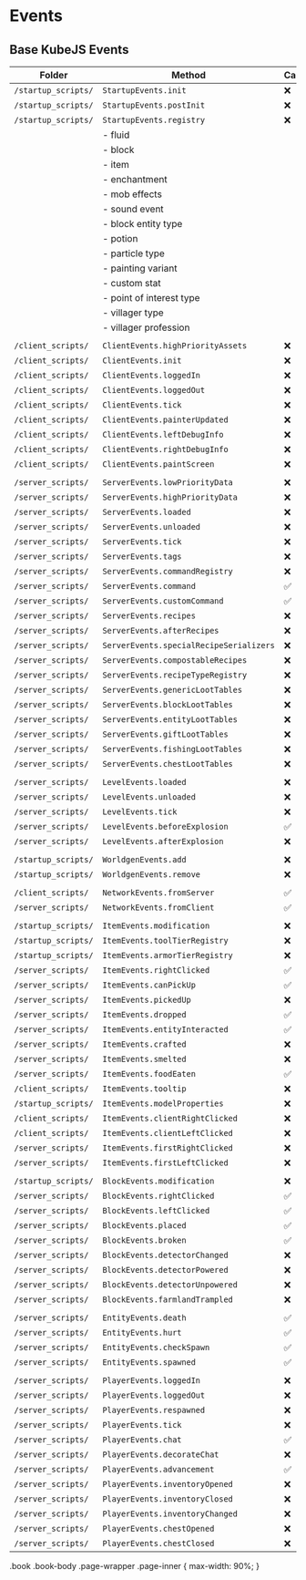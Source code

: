 # Events

## Base KubeJS Events

| **Folder**          | **Method**                              | **Cancellable** |
| ------------------- | --------------------------------------- | --------------- |
| `/startup_scripts/` | `StartupEvents.init`                    | ❌               |
| `/startup_scripts/` | `StartupEvents.postInit`                | ❌               |
| `/startup_scripts/` | `StartupEvents.registry`                | ❌               |
|                     | - fluid                                 |                 |
|                     | - block                                 |                 |
|                     | - item                                  |                 |
|                     | - enchantment                           |                 |
|                     | - mob effects                           |                 |
|                     | - sound event                           |                 |
|                     | - block entity type                     |                 |
|                     | - potion                                |                 |
|                     | - particle type                         |                 |
|                     | - painting variant                      |                 |
|                     | - custom stat                           |                 |
|                     | - point of interest type                |                 |
|                     | - villager type                         |                 |
|                     | - villager profession                   |                 |
|                     |                                         |                 |
| `/client_scripts/`  | `ClientEvents.highPriorityAssets`       | ❌               |
| `/client_scripts/`  | `ClientEvents.init`                     | ❌               |
| `/client_scripts/`  | `ClientEvents.loggedIn`                 | ❌               |
| `/client_scripts/`  | `ClientEvents.loggedOut`                | ❌               |
| `/client_scripts/`  | `ClientEvents.tick`                     | ❌               |
| `/client_scripts/`  | `ClientEvents.painterUpdated`           | ❌               |
| `/client_scripts/`  | `ClientEvents.leftDebugInfo`            | ❌               |
| `/client_scripts/`  | `ClientEvents.rightDebugInfo`           | ❌               |
| `/client_scripts/`  | `ClientEvents.paintScreen`              | ❌               |
|                     |                                         |                 |
| `/server_scripts/`  | `ServerEvents.lowPriorityData`          | ❌               |
| `/server_scripts/`  | `ServerEvents.highPriorityData`         | ❌               |
| `/server_scripts/`  | `ServerEvents.loaded`                   | ❌               |
| `/server_scripts/`  | `ServerEvents.unloaded`                 | ❌               |
| `/server_scripts/`  | `ServerEvents.tick`                     | ❌               |
| `/server_scripts/`  | `ServerEvents.tags`                     | ❌               |
| `/server_scripts/`  | `ServerEvents.commandRegistry`          | ❌               |
| `/server_scripts/`  | `ServerEvents.command`                  | ✅               |
| `/server_scripts/`  | `ServerEvents.customCommand`            | ✅               |
| `/server_scripts/`  | `ServerEvents.recipes`                  | ❌               |
| `/server_scripts/`  | `ServerEvents.afterRecipes`             | ❌               |
| `/server_scripts/`  | `ServerEvents.specialRecipeSerializers` | ❌               |
| `/server_scripts/`  | `ServerEvents.compostableRecipes`       | ❌               |
| `/server_scripts/`  | `ServerEvents.recipeTypeRegistry`       | ❌               |
| `/server_scripts/`  | `ServerEvents.genericLootTables`        | ❌               |
| `/server_scripts/`  | `ServerEvents.blockLootTables`          | ❌               |
| `/server_scripts/`  | `ServerEvents.entityLootTables`         | ❌               |
| `/server_scripts/`  | `ServerEvents.giftLootTables`           | ❌               |
| `/server_scripts/`  | `ServerEvents.fishingLootTables`        | ❌               |
| `/server_scripts/`  | `ServerEvents.chestLootTables`          | ❌               |
|                     |                                         |                 |
| `/server_scripts/`  | `LevelEvents.loaded`                    | ❌               |
| `/server_scripts/`  | `LevelEvents.unloaded`                  | ❌               |
| `/server_scripts/`  | `LevelEvents.tick`                      | ❌               |
| `/server_scripts/`  | `LevelEvents.beforeExplosion`           | ✅               |
| `/server_scripts/`  | `LevelEvents.afterExplosion`            | ❌               |
|                     |                                         |                 |
| `/startup_scripts/` | `WorldgenEvents.add`                    | ❌               |
| `/startup_scripts/` | `WorldgenEvents.remove`                 | ❌               |
|                     |                                         |                 |
| `/client_scripts/`  | `NetworkEvents.fromServer`              | ✅               |
| `/server_scripts/`  | `NetworkEvents.fromClient`              | ✅               |
|                     |                                         |                 |
| `/startup_scripts/` | `ItemEvents.modification`               | ❌               |
| `/startup_scripts/` | `ItemEvents.toolTierRegistry`           | ❌               |
| `/startup_scripts/` | `ItemEvents.armorTierRegistry`          | ❌               |
| `/server_scripts/`  | `ItemEvents.rightClicked`               | ✅               |
| `/server_scripts/`  | `ItemEvents.canPickUp`                  | ✅               |
| `/server_scripts/`  | `ItemEvents.pickedUp`                   | ❌               |
| `/server_scripts/`  | `ItemEvents.dropped`                    | ✅               |
| `/server_scripts/`  | `ItemEvents.entityInteracted`           | ✅               |
| `/server_scripts/`  | `ItemEvents.crafted`                    | ❌               |
| `/server_scripts/`  | `ItemEvents.smelted`                    | ❌               |
| `/server_scripts/`  | `ItemEvents.foodEaten`                  | ✅               |
| `/client_scripts/`  | `ItemEvents.tooltip`                    | ❌               |
| `/startup_scripts/` | `ItemEvents.modelProperties`            | ❌               |
| `/client_scripts/`  | `ItemEvents.clientRightClicked`         | ❌               |
| `/client_scripts/`  | `ItemEvents.clientLeftClicked`          | ❌               |
| `/server_scripts/`  | `ItemEvents.firstRightClicked`          | ❌               |
| `/server_scripts/`  | `ItemEvents.firstLeftClicked`           | ❌               |
|                     |                                         |                 |
| `/startup_scripts/` | `BlockEvents.modification`              | ❌               |
| `/server_scripts/`  | `BlockEvents.rightClicked`              | ✅               |
| `/server_scripts/`  | `BlockEvents.leftClicked`               | ✅               |
| `/server_scripts/`  | `BlockEvents.placed`                    | ✅               |
| `/server_scripts/`  | `BlockEvents.broken`                    | ✅               |
| `/server_scripts/`  | `BlockEvents.detectorChanged`           | ❌               |
| `/server_scripts/`  | `BlockEvents.detectorPowered`           | ❌               |
| `/server_scripts/`  | `BlockEvents.detectorUnpowered`         | ❌               |
| `/server_scripts/`  | `BlockEvents.farmlandTrampled`          | ❌               |
|                     |                                         |                 |
| `/server_scripts/`  | `EntityEvents.death`                    | ✅               |
| `/server_scripts/`  | `EntityEvents.hurt`                     | ✅               |
| `/server_scripts/`  | `EntityEvents.checkSpawn`               | ✅               |
| `/server_scripts/`  | `EntityEvents.spawned`                  | ✅               |
|                     |                                         |                 |
| `/server_scripts/`  | `PlayerEvents.loggedIn`                 | ❌               |
| `/server_scripts/`  | `PlayerEvents.loggedOut`                | ❌               |
| `/server_scripts/`  | `PlayerEvents.respawned`                | ❌               |
| `/server_scripts/`  | `PlayerEvents.tick`                     | ❌               |
| `/server_scripts/`  | `PlayerEvents.chat`                     | ✅               |
| `/server_scripts/`  | `PlayerEvents.decorateChat`             | ❌               |
| `/server_scripts/`  | `PlayerEvents.advancement`              | ✅               |
| `/server_scripts/`  | `PlayerEvents.inventoryOpened`          | ❌               |
| `/server_scripts/`  | `PlayerEvents.inventoryClosed`          | ❌               |
| `/server_scripts/`  | `PlayerEvents.inventoryChanged`         | ❌               |
| `/server_scripts/`  | `PlayerEvents.chestOpened`              | ❌               |
| `/server_scripts/`  | `PlayerEvents.chestClosed`              | ❌               |

.book .book-body .page-wrapper .page-inner {
  max-width: 90%;
}